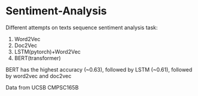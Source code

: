 # Sentiment-Analysis

Different attempts on texts sequence sentiment analysis task:

1. Word2Vec
2. Doc2Vec
3. LSTM(pytorch)+Word2Vec
4. BERT(transformer)

BERT has the highest accuracy (~0.63), followed by LSTM (~0.61), followed by word2vec and doc2vec

Data from UCSB CMPSC165B
